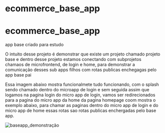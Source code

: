 # ecommerce_base_app

# ecommerce_base_app
app base criado para estudo

O intuito desse projeto é demonstrar que existe um projeto chamado projeto base e dentro desse projeto estamos conectando com subprojetos chamaos de microfrontend, de login e home, para demonstrar a comunicação desses sub apps filhos com rotas publicas enchegagas pelo app base pai

Essa imagem abaixo mostra funcionalmete tudo funcionando, com o splash sendo chamado dentro do microapp de login e sem seguida assim que logamos na pagina login do micro app de login, vamos ser redirecionados para a pagina do micro app da home da pagina homepage coom mostra o exemplo abaixo, para chamar as paginas dentro do micro app de login e do micro app de home essas rotas sao rotas publicas enchergadas pelo base app.




![baseapp_demonstração](https://user-images.githubusercontent.com/26535791/178096927-0345d29b-9965-4f34-a687-b0b4efeb654a.gif)

